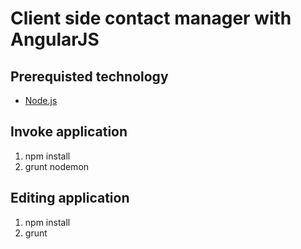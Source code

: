 # Client side contact manager with AngularJS

## Prerequisted technology
* <a href="https://nodejs.org/" target="_blank">Node.js</a>

## Invoke application
1. npm install
1. grunt nodemon

## Editing application

1. npm install
1. grunt